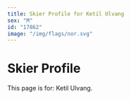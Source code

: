 ```yaml
---
title: Skier Profile for Ketil Ulvang
sex: "M"
id: "17862"
image: "/img/flags/nor.svg" 
---
```


# Skier Profile

This page is for: Ketil Ulvang.
    